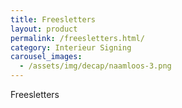 ```yaml
---
title: Freesletters
layout: product
permalink: /freesletters.html/
category: Interieur Signing
carousel_images:
  - /assets/img/decap/naamloos-3.png
---
```


Freesletters

